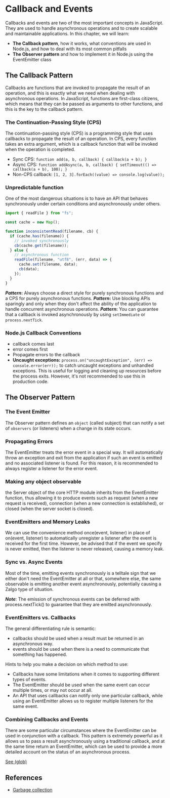 # Callback and Events

Callbacks and events are two of the most important concepts in JavaScript. They are used to handle asynchronous operations and to create scalable and maintainable applications. In this chapter, we will learn:

- **The Callback pattern**, how it works, what conventions are used in Node.js, and how to deal with its most common pitfalls
- **The Observer pattern** and how to implement it in Node.js using the EventEmitter class

## The Callback Pattern

Callbacks are functions that are invoked to propagate the result of an operation, and this is exactly what we need when dealing with asynchronous operations. In JavaScript, functions are first-class citizens, which means that they can be passed as arguments to other functions, and this is the key to the callback pattern.

### The Continuation-Passing Style (CPS)

The continuation-passing style (CPS) is a programming style that uses callbacks to propagate the result of an operation. In CPS, every function takes an extra argument, which is a callback function that will be invoked when the operation is completed.

- Sync CPS: `function add(a, b, callback) { callback(a + b); }`
- Async CPS: `function addAsync(a, b, callback) { setTimeout(() => callback(a + b), 100); }`
- Non-CPS callback: `[1, 2, 3].forEach((value) => console.log(value));`

### Unpredictable function

One of the most dangerous situations is to have an API that behaves synchronously
under certain conditions and asynchronously under others.

```javascript
import { readFile } from "fs";

const cache = new Map();

function inconsistentRead(filename, cb) {
  if (cache.has(filename)) {
    // invoked synchronously
    cb(cache.get(filename));
  } else {
    // asynchronous function
    readFile(filename, "utf8", (err, data) => {
      cache.set(filename, data);
      cb(data);
    });
  }
}
```

**_Pattern_:** Always choose a direct style for purely synchronous functions and a CPS for purely asynchronous functions.
**_Pattern_:** Use blocking APIs sparingly and only when they don't affect the ability of the application to handle concurrent asynchronous operations.
**_Pattern_:** You can guarantee that a callback is invoked asynchronously by using `setImmediate` or `process.nextTick`.

### Node.js Callback Conventions

- callback comes last
- error comes first
- Propagate errors to the callback
- **Uncaught exceptions:** `process.on("uncaughtException", (err) => console.error(err));` to catch uncaught exceptions and unhandled exceptions. This is useful for logging and cleaning up resources before the process exits. However, it's not recommended to use this in production code.

## The Observer Pattern

### The Event Emitter

The Observer pattern defines an `object` (called subject) that can notify
a set of `observers` (or listeners) when a change in its state occurs.

### Propagating Errors

The EventEmitter treats the error event in a special way. It will
automatically throw an exception and exit from the application if
such an event is emitted and no associated listener is found. For
this reason, it is recommended to always register a listener for
the error event.

### Making any object observable

the Server object of the core HTTP module inherits from
the EventEmitter function, thus allowing it to produce events such as request (when
a new request is received), connection (when a new connection is established),
or closed (when the server socket is closed).

### EventEmitters and Memory Leaks

We can use the convenience method once(event, listener)
in place of on(event, listener) to automatically unregister
a listener after the event is received for the first time. However,
be advised that if the event we specify is never emitted, then the
listener is never released, causing a memory leak.

### Sync vs. Async Events

Most of the time, emitting events synchronously is a telltale
sign that we either don't need the EventEmitter at all or that, somewhere else, the
same observable is emitting another event asynchronously, potentially causing
a Zalgo type of situation.

**_Note_**: The emission of synchronous events can be deferred with
process.nextTick() to guarantee that they are emitted
asynchronously.

### EventEmitters vs. Callbacks

The general differentiating rule is semantic:

- callbacks should be used when a result must be returned in an asynchronous way.
- events should be used when there is a need to communicate that something has happened.

Hints to help you make a decision on which method to use:

- Callbacks have some limitations when it comes to supporting different
  types of events.
- The EventEmitter should be used when the same event can occur multiple
  times, or may not occur at all.
- An API that uses callbacks can notify only one particular callback, while
  using an EventEmitter allows us to register multiple listeners for the
  same event.

### Combining Callbacks and Events

There are some particular circumstances where the EventEmitter can be used in
conjunction with a callback. This pattern is extremely powerful as it allows us to pass
a result asynchronously using a traditional callback, and at the same time return an
EventEmitter, which can be used to provide a more detailed account on the status of
an asynchronous process.

[See (glob)](https://www.npmjs.com/package/glob)

## References

- [Garbage collection](https://javascript.info/garbage-collection)
